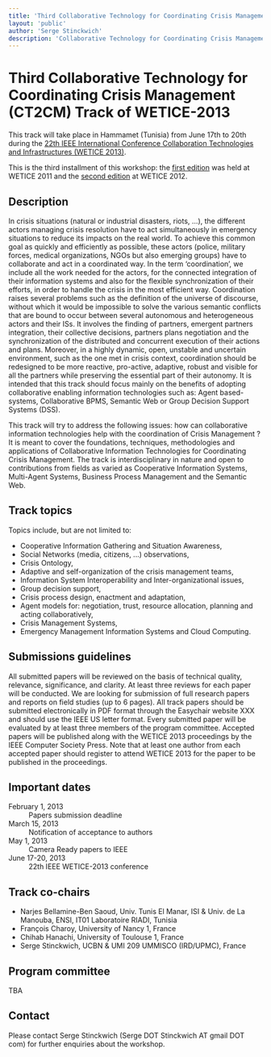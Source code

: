 ```yaml
---
title: 'Third Collaborative Technology for Coordinating Crisis Management (CT2CM) Track of WETICE-2013'
layout: 'public'
author: 'Serge Stinckwich'
description: 'Collaborative Technology for Coordinating Crisis Management (CT2CM) track of WETICE-2013, Hammamet (Tunisia)'
---
```

# Third Collaborative Technology for Coordinating Crisis Management (CT2CM) Track of WETICE-2013

This track will take place in Hammamet (Tunisia) from June 17th to 20th during the [22th IEEE International Conference Collaboration Technologies and Infrastructures (WETICE 2013)](http://wetice2013.redcad.org/).

This is the third installment of this workshop: the [first edition](CT2CM2011) was held at WETICE 2011 and the [second edition](CT2CM2012) at WETICE 2012.

## Description
In crisis situations (natural or industrial disasters, riots, ...), the different actors managing crisis resolution have to act simultaneously in emergency situations to reduce its impacts on the real world. To achieve this common goal as quickly and efficiently as possible, these actors (police, military forces, medical organizations, NGOs but also emerging groups) have to collaborate and act in a coordinated way. In the term ‘coordination’, we include all the work needed for the actors, for the connected integration of their information systems and also for the flexible synchronization of their efforts, in order to handle the crisis in the most efficient way.
Coordination raises several problems such as the definition of the universe of discourse, without which it would be impossible to solve the various semantic conflicts that are bound to occur between several autonomous and heterogeneous actors and their ISs. It involves the finding of partners, emergent partners integration, their collective decisions, partners plans negotiation and the synchronization of the distributed and concurrent execution of their actions and plans.
Moreover, in a highly dynamic, open, unstable and uncertain environment, such as the one met in crisis context, coordination should be redesigned to be more reactive, pro-active, adaptive, robust and visible for all the partners while preserving the essential part of their autonomy. It is intended that this track should focus mainly on the benefits of adopting collaborative enabling information technologies such as: Agent based-systems, Collaborative BPMS, Semantic Web or Group Decision Support Systems (DSS).

This track will try to address the following issues: how can collaborative information technologies help with the coordination of Crisis Management ? It is meant to cover the foundations, techniques, methodologies and applications of Collaborative Information Technologies for Coordinating Crisis Management. The track is interdisciplinary in nature and open to contributions from fields as varied as Cooperative Information Systems, Multi-Agent Systems, Business Process Management and the Semantic Web.

## Track topics
Topics include, but are not limited to:

- Cooperative Information Gathering and Situation Awareness,
- Social Networks (media, citizens, ...) observations,
- Crisis Ontology,
- Adaptive and self-organization of the crisis management teams,
- Information System Interoperability and Inter-organizational issues,
- Group decision support,
- Crisis process design, enactment and adaptation,
- Agent models for: negotiation, trust, resource allocation, planning and acting collaboratively,
- Crisis Management Systems,
- Emergency Management Information Systems and Cloud Computing.

## Submissions guidelines
All submitted papers will be reviewed on the basis of technical quality, relevance, significance, and clarity. At least three reviews for each paper will be conducted. We are looking for submission of full research papers and reports on field studies (up to 6 pages). All track papers should be submitted electronically in PDF format through the Easychair website XXX and should use the IEEE US letter format. Every submitted paper will be evaluated by at least three members of the program committee. Accepted papers will be published along with the WETICE 2013 proceedings by the IEEE Computer Society Press. Note that at least one author from each accepted paper should register to attend WETICE 2013 for the paper to be published in the proceedings.

## Important dates
<dl class="dl-horizontal">
<dt><span class="label label-important">February 1, 2013</span></dt><dd>Papers submission deadline</dd>
<dt>March 15, 2013</dt><dd>Notification of acceptance to authors</dd>
<dt>May 1, 2013</dt><dd>Camera Ready papers to IEEE</dd>
<dt>June 17-20, 2013</dt><dd>22th IEEE WETICE-2013 conference</dd>
</dl>

## Track co-chairs
- Narjes Bellamine-Ben Saoud, Univ. Tunis El Manar, ISI &  Univ. de La Manouba, ENSI, IT01 Laboratoire RIADI, Tunisia
- François Charoy, University of Nancy 1, France
- Chihab Hanachi, University of Toulouse 1, France
- Serge Stinckwich, UCBN & UMI 209 UMMISCO (IRD/UPMC), France

## Program committee
TBA

## Contact
Please contact Serge Stinckwich (Serge DOT Stinckwich AT gmail DOT com) for further enquiries about the workshop.
